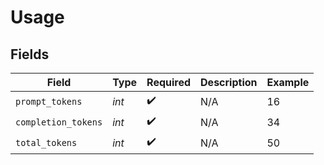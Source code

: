 # Usage


## Fields

| Field               | Type                | Required            | Description         | Example             |
| ------------------- | ------------------- | ------------------- | ------------------- | ------------------- |
| `prompt_tokens`     | *int*               | :heavy_check_mark:  | N/A                 | 16                  |
| `completion_tokens` | *int*               | :heavy_check_mark:  | N/A                 | 34                  |
| `total_tokens`      | *int*               | :heavy_check_mark:  | N/A                 | 50                  |